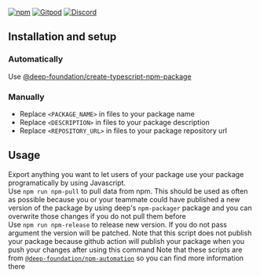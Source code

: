[![npm](https://img.shields.io/npm/v/<PACKAGE_NAME>.svg)](https://www.npmjs.com/package/<PACKAGE_NAME>) 
[![Gitpod](https://img.shields.io/badge/Gitpod-ready--to--code-blue?logo=gitpod)](https://gitpod.io/#<REPOSITORY_URL>) 
[![Discord](https://badgen.net/badge/icon/discord?icon=discord&label&color=purple)](https://discord.gg/deep-foundation)

## Installation and setup

### Automatically

Use [@deep-foundation/create-typescript-npm-package](https://www.npmjs.com/package/@deep-foundation/create-typescript-npm-package)

### Manually
- Replace `<PACKAGE_NAME>` in files to your package name
- Replace `<DESCRIPTION>` in files to your package description
- Replace `<REPOSITORY_URL>` in files to your package repository url

## Usage

Export anything you want to let users of your package use your package programatically by using Javascript.  
Use `npm run npm-pull` to pull data from npm. This should be used as often as possible because you or your teammate could have published a new version of the package by using deep's `npm-packager` package  and you can overwrite those changes if you do not pull them before  
Use  `npm run npm-release` to release new version. If you do not pass argument the version will be patched. Note that this script does not publish your package because github action will publish your package when you push your changes after using this command
Note that these scripts are from [`@deep-foundation/npm-automation`](https://www.npmjs.com/package/@deep-foundation/npm-automation) so you can find more information there
